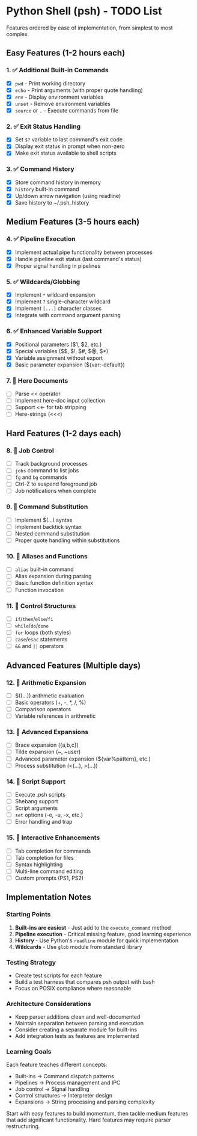# Python Shell (psh) - TODO List

Features ordered by ease of implementation, from simplest to most complex.

## Easy Features (1-2 hours each)

### 1. ✅ Additional Built-in Commands
- [x] `pwd` - Print working directory
- [x] `echo` - Print arguments (with proper quote handling)
- [x] `env` - Display environment variables
- [x] `unset` - Remove environment variables
- [x] `source` or `.` - Execute commands from file

### 2. ✅ Exit Status Handling
- [x] Set `$?` variable to last command's exit code
- [x] Display exit status in prompt when non-zero
- [x] Make exit status available to shell scripts

### 3. ✅ Command History
- [x] Store command history in memory
- [x] `history` built-in command
- [x] Up/down arrow navigation (using readline)
- [x] Save history to ~/.psh_history

## Medium Features (3-5 hours each)

### 4. ✅ Pipeline Execution
- [x] Implement actual pipe functionality between processes
- [x] Handle pipeline exit status (last command's status)
- [x] Proper signal handling in pipelines

### 5. ✅ Wildcards/Globbing
- [x] Implement `*` wildcard expansion
- [x] Implement `?` single-character wildcard
- [x] Implement `[...]` character classes
- [x] Integrate with command argument parsing

### 6. ✅ Enhanced Variable Support
- [x] Positional parameters ($1, $2, etc.)
- [x] Special variables ($$, $!, $#, $@, $*)
- [x] Variable assignment without export
- [x] Basic parameter expansion (${var:-default})

### 7. 🔧 Here Documents
- [ ] Parse << operator
- [ ] Implement here-doc input collection
- [ ] Support <<- for tab stripping
- [ ] Here-strings (<<<)

## Hard Features (1-2 days each)

### 8. 🚀 Job Control
- [ ] Track background processes
- [ ] `jobs` command to list jobs
- [ ] `fg` and `bg` commands
- [ ] Ctrl-Z to suspend foreground job
- [ ] Job notifications when complete

### 9. 🚀 Command Substitution
- [ ] Implement $(...) syntax
- [ ] Implement backtick syntax
- [ ] Nested command substitution
- [ ] Proper quote handling within substitutions

### 10. 🚀 Aliases and Functions
- [ ] `alias` built-in command
- [ ] Alias expansion during parsing
- [ ] Basic function definition syntax
- [ ] Function invocation

### 11. 🚀 Control Structures
- [ ] `if`/`then`/`else`/`fi`
- [ ] `while`/`do`/`done`
- [ ] `for` loops (both styles)
- [ ] `case`/`esac` statements
- [ ] `&&` and `||` operators

## Advanced Features (Multiple days)

### 12. 🎯 Arithmetic Expansion
- [ ] $((...)) arithmetic evaluation
- [ ] Basic operators (+, -, *, /, %)
- [ ] Comparison operators
- [ ] Variable references in arithmetic

### 13. 🎯 Advanced Expansions
- [ ] Brace expansion ({a,b,c})
- [ ] Tilde expansion (~, ~user)
- [ ] Advanced parameter expansion (${var%pattern}, etc.)
- [ ] Process substitution (<(...), >(...))

### 14. 🎯 Script Support
- [ ] Execute .psh scripts
- [ ] Shebang support
- [ ] Script arguments
- [ ] `set` options (-e, -u, -x, etc.)
- [ ] Error handling and trap

### 15. 🎯 Interactive Enhancements
- [ ] Tab completion for commands
- [ ] Tab completion for files
- [ ] Syntax highlighting
- [ ] Multi-line command editing
- [ ] Custom prompts (PS1, PS2)

## Implementation Notes

### Starting Points

1. **Built-ins are easiest** - Just add to the `execute_command` method
2. **Pipeline execution** - Critical missing feature, good learning experience
3. **History** - Use Python's `readline` module for quick implementation
4. **Wildcards** - Use `glob` module from standard library

### Testing Strategy

- Create test scripts for each feature
- Build a test harness that compares psh output with bash
- Focus on POSIX compliance where reasonable

### Architecture Considerations

- Keep parser additions clean and well-documented
- Maintain separation between parsing and execution
- Consider creating a separate module for built-ins
- Add integration tests as features are implemented

### Learning Goals

Each feature teaches different concepts:
- Built-ins → Command dispatch patterns
- Pipelines → Process management and IPC
- Job control → Signal handling
- Control structures → Interpreter design
- Expansions → String processing and parsing complexity

Start with easy features to build momentum, then tackle medium features that add significant functionality. Hard features may require parser restructuring.